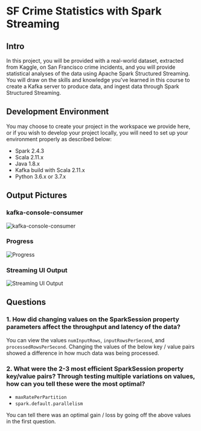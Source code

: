 # SF Crime Statistics with Spark Streaming

## Intro

In this project, you will be provided with a real-world dataset, extracted from Kaggle, on San Francisco crime incidents, and you will provide statistical analyses of the data using Apache Spark Structured Streaming. You will draw on the skills and knowledge you've learned in this course to create a Kafka server to produce data, and ingest data through Spark Structured Streaming.

## Development Environment

You may choose to create your project in the workspace we provide here, or if you wish to develop your project locally, you will need to set up your environment properly as described below:

- Spark 2.4.3
- Scala 2.11.x
- Java 1.8.x
- Kafka build with Scala 2.11.x
- Python 3.6.x or 3.7.x

## Output Pictures

### kafka-console-consumer
![kafka-console-consumer](https://github.com/sal-git/SF-Crime-Statistics-with-Spark-Streaming/blob/master/kafka-console-consumer.png?raw=true)

### Progress
![Progress](https://github.com/sal-git/SF-Crime-Statistics-with-Spark-Streaming/blob/master/progress_reporter.png?raw=true)

### Streaming UI Output
![Streaming UI Output](https://github.com/sal-git/SF-Crime-Statistics-with-Spark-Streaming/blob/master/spark_streaming_ui.png?raw=true)

## Questions

### 1. How did changing values on the SparkSession property parameters affect the throughput and latency of the data?

You can view the values `numInputRows`, `inputRowsPerSecond`, and `processedRowsPerSecond`. Changing the values of the below key / value pairs
showed a difference in how much data was being processed.

### 2. What were the 2-3 most efficient SparkSession property key/value pairs? Through testing multiple variations on values, how can you tell these were the most optimal?

 - `maxRatePerPartition`
 - `spark.default.parallelism`

You can tell there was an optimal gain / loss by going off the above values in the first question.
